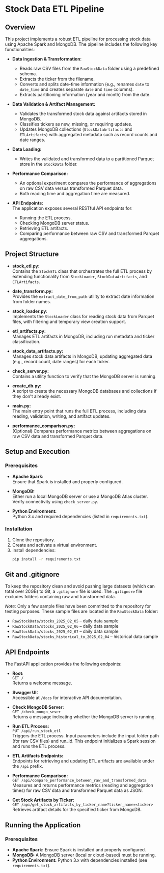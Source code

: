 # Stock Data ETL Pipeline

## Overview

This project implements a robust ETL pipeline for processing stock data using Apache Spark and MongoDB. The pipeline includes the following key functionalities:

- **Data Ingestion & Transformation:**
  - Reads raw CSV files from the `RawStockData` folder using a predefined schema.
  - Extracts the ticker from the filename.
  - Converts and splits date-time information (e.g., renames `date` to `date_time` and creates separate `date` and `time` columns).
  - Extracts partitioning information (year and month) from the date.

- **Data Validation & Artifact Management:**
  - Validates the transformed stock data against artifacts stored in MongoDB.
  - Classifies tickers as new, missing, or requiring updates.
  - Updates MongoDB collections (`StockDataArtifacts` and `ETLArtifacts`) with aggregated metadata such as record counts and date ranges.

- **Data Loading:**
  - Writes the validated and transformed data to a partitioned Parquet store in the `StockData` folder.

- **Performance Comparison:**
  - An optional experiment compares the performance of aggregations on raw CSV data versus transformed Parquet data.
  - Both reading time and aggregation time are measured.

- **API Endpoints:**  
  The application exposes several RESTful API endpoints for:
  - Running the ETL process.
  - Checking MongoDB server status.
  - Retrieving ETL artifacts.
  - Comparing performance between raw CSV and transformed Parquet aggregations.

## Project Structure

- **stock_etl.py:**  
  Contains the `StockETL` class that orchestrates the full ETL process by extending functionality from `StockLoader`, `StockDataArtifacts`, and `ETLArtifacts`.

- **date_transform.py:**  
  Provides the `extract_date_from_path` utility to extract date information from folder names.

- **stock_loader.py:**  
  Implements the `StockLoader` class for reading stock data from Parquet files, with filtering and temporary view creation support.

- **etl_artifacts.py:**  
  Manages ETL artifacts in MongoDB, including run metadata and ticker classification.

- **stock_data_artifacts.py:**  
  Manages stock data artifacts in MongoDB, updating aggregated data (e.g., record count, date ranges) for each ticker.

- **check_server.py:**  
  Contains a utility function to verify that the MongoDB server is running.

- **create_db.py:**  
  A script to create the necessary MongoDB databases and collections if they don't already exist.

- **main.py:**  
  The main entry point that runs the full ETL process, including data reading, validation, writing, and artifact updates.

- **performance_comparison.py:**  
  (Optional) Compares performance metrics between aggregations on raw CSV data and transformed Parquet data.

## Setup and Execution

### Prerequisites

- **Apache Spark:**  
  Ensure that Spark is installed and properly configured.

- **MongoDB:**  
  Either run a local MongoDB server or use a MongoDB Atlas cluster. Verify connectivity using `check_server.py`.

- **Python Environment:**  
  Python 3.x and required dependencies (listed in `requirements.txt`).

### Installation

1. Clone the repository.
2. Create and activate a virtual environment.
3. Install dependencies:
   ```bash
   pip install -r requirements.txt


## Git and .gitignore

To keep the repository clean and avoid pushing large datasets (which can total over 20GB) to Git, a `.gitignore` file is used. The `.gitignore` file excludes folders containing raw and transformed data.

*Note:* Only a few sample files have been committed to the repository for testing purposes. These sample files are located in the `RawStockData` folder:  
- `RawStockData/stocks_2025_02_05` – daily data sample  
- `RawStockData/stocks_2025_02_06` – daily data sample  
- `RawStockData/stocks_2025_02_07` – daily data sample  
- `RawStockData/stocks_historical_to_2025_02_04` – historical data sample

## API Endpoints

The FastAPI application provides the following endpoints:

- **Root:**  
  `GET /`  
  Returns a welcome message.

- **Swagger UI:**  
  Accessible at `/docs` for interactive API documentation.

- **Check MongoDB Server:**  
  `GET /check_mongo_sever`  
  Returns a message indicating whether the MongoDB server is running.

- **Run ETL Process:**  
  `PUT /api/run_stock_etl`  
  Triggers the ETL process. Input parameters include the input folder path (for raw CSV files) and run_id. This endpoint initializes a Spark session and runs the ETL process.

- **ETL Artifacts Endpoints:**  
  Endpoints for retrieving and updating ETL artifacts are available under the `/api` prefix.

- **Performance Comparison:**  
  `GET /api/compare_performance_between_raw_and_transformed_data`  
  Measures and returns performance metrics (reading and aggregation times) for raw CSV data and transformed Parquet data as JSON.

- **Get Stock Artifacts by Ticker:**  
  `GET /api/get_stock_artifacts_by_ticker_name?ticker_name=<ticker>`  
  Retrieves artifact details for the specified ticker from MongoDB.

## Running the Application

### Prerequisites
- **Apache Spark:** Ensure Spark is installed and properly configured.
- **MongoDB:** A MongoDB server (local or cloud-based) must be running.
- **Python Environment:** Python 3.x with dependencies installed (see `requirements.txt`).
